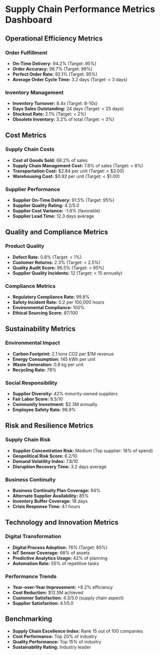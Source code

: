 # Supply Chain Performance Metrics Dashboard

## Operational Efficiency Metrics

### Order Fulfillment
- **On-Time Delivery:** 94.2% (Target: 95%)
- **Order Accuracy:** 98.7% (Target: 99%)
- **Perfect Order Rate:** 92.1% (Target: 95%)
- **Average Order Cycle Time:** 3.2 days (Target: < 3 days)

### Inventory Management
- **Inventory Turnover:** 8.4x (Target: 8-10x)
- **Days Sales Outstanding:** 24 days (Target: < 25 days)
- **Stockout Rate:** 2.1% (Target: < 2%)
- **Obsolete Inventory:** 3.2% of total (Target: < 3%)

## Cost Metrics

### Supply Chain Costs
- **Cost of Goods Sold:** 68.2% of sales
- **Supply Chain Management Cost:** 7.8% of sales (Target: < 8%)
- **Transportation Cost:** $2.84 per unit (Target: < $3.00)
- **Warehousing Cost:** $0.92 per unit (Target: < $1.00)

### Supplier Performance
- **Supplier On-Time Delivery:** 91.5% (Target: 95%)
- **Supplier Quality Rating:** 4.2/5.0
- **Supplier Cost Variance:** -1.8% (favorable)
- **Supplier Lead Time:** 12.3 days average

## Quality and Compliance Metrics

### Product Quality
- **Defect Rate:** 0.8% (Target: < 1%)
- **Customer Returns:** 2.3% (Target: < 2.5%)
- **Quality Audit Score:** 96.5% (Target: > 95%)
- **Supplier Quality Incidents:** 12 (Target: < 15 annually)

### Compliance Metrics
- **Regulatory Compliance Rate:** 99.8%
- **Safety Incident Rate:** 0.2 per 100,000 hours
- **Environmental Compliance:** 100%
- **Ethical Sourcing Score:** 87/100

## Sustainability Metrics

### Environmental Impact
- **Carbon Footprint:** 2.1 tons CO2 per $1M revenue
- **Energy Consumption:** 145 kWh per unit
- **Waste Generation:** 0.8 kg per unit
- **Recycling Rate:** 78%

### Social Responsibility
- **Supplier Diversity:** 42% minority-owned suppliers
- **Fair Labor Score:** 8.5/10
- **Community Investment:** $2.3M annually
- **Employee Safety Rate:** 98.9%

## Risk and Resilience Metrics

### Supply Chain Risk
- **Supplier Concentration Risk:** Medium (Top supplier: 18% of spend)
- **Geopolitical Risk Score:** 6.2/10
- **Demand Volatility Index:** 7.8/10
- **Disruption Recovery Time:** 3.2 days average

### Business Continuity
- **Business Continuity Plan Coverage:** 94%
- **Alternate Supplier Availability:** 85%
- **Inventory Buffer Coverage:** 18 days
- **Crisis Response Time:** 4.1 hours

## Technology and Innovation Metrics

### Digital Transformation
- **Digital Process Adoption:** 76% (Target: 85%)
- **IoT Sensor Coverage:** 68% of assets
- **Predictive Analytics Usage:** 42% of planning
- **Automation Rate:** 55% of repetitive tasks

### Performance Trends
- **Year-over-Year Improvement:** +8.2% efficiency
- **Cost Reduction:** $12.5M achieved
- **Customer Satisfaction:** 4.3/5.0 (supply chain aspect)
- **Supplier Satisfaction:** 4.1/5.0

## Benchmarking
- **Supply Chain Excellence Index:** Rank 15 out of 100 companies
- **Cost Performance:** Top 20% of industry
- **Quality Performance:** Top 15% of industry
- **Sustainability Rating:** Industry leader